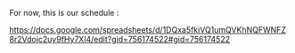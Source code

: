 For now, this is our schedule :

https://docs.google.com/spreadsheets/d/1DQxa5fkiVQ1umQVKhNQFWNFZ8r2Vdojc2uy9fHy7Xl4/edit?gid=756174522#gid=756174522
